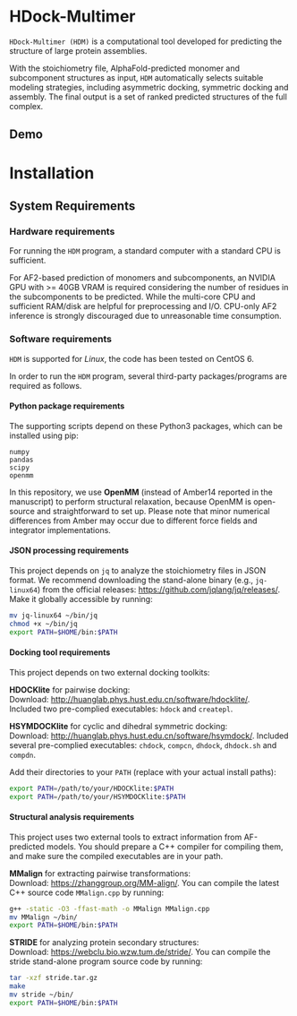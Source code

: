 # HDock-Multimer

`HDock-Multimer (HDM)` is a computational tool developed for predicting the structure of large protein assemblies. 

With the stoichiometry file, AlphaFold-predicted monomer and subcomponent structures as input, `HDM` automatically selects suitable modeling strategies, including asymmetric docking, symmetric docking and assembly. The final output is a set of ranked predicted structures of the full complex.

## Demo


# Installation
## System Requirements
### Hardware requirements
For running the `HDM` program, a standard computer with a standard CPU is sufficient.

For AF2-based prediction of monomers and subcomponents, an NVIDIA GPU with >= 40GB VRAM is required considering the number of residues in the subcomponents to be predicted. While the multi-core CPU and sufficient RAM/disk are helpful for preprocessing and I/O. CPU-only AF2 inference is strongly discouraged due to unreasonable time consumption.

### Software requirements
`HDM` is supported for *Linux*, the code has been tested on CentOS 6.

In order to run the `HDM` program, several third-party packages/programs are required as follows.

#### Python package requirements
The supporting scripts depend on these Python3 packages, which can be installed using pip:
```
numpy
pandas
scipy
openmm
```
In this repository, we use **OpenMM** (instead of Amber14 reported in the manuscript) to perform structural relaxation, because OpenMM is open-source and straightforward to set up. Please note that minor numerical differences from Amber may occur due to different force fields and integrator implementations.

#### JSON processing requirements
This project depends on `jq` to analyze the stoichiometry files in JSON format. We recommend downloading the stand-alone binary (e.g., `jq-linux64`) from the official releases: https://github.com/jqlang/jq/releases/. Make it globally accessible by running:
```bash
mv jq-linux64 ~/bin/jq
chmod +x ~/bin/jq
export PATH=$HOME/bin:$PATH
```

#### Docking tool requirements
This project depends on two external docking toolkits: 

**HDOCKlite** for pairwise docking: \
Download: http://huanglab.phys.hust.edu.cn/software/hdocklite/. \
Included two pre-complied executables: `hdock` and `createpl`.

**HSYMDOCKlite** for cyclic and dihedral symmetric docking: \
Download: http://huanglab.phys.hust.edu.cn/software/hsymdock/.
Included several pre-complied executables: `chdock`, `compcn`, `dhdock`, `dhdock.sh` and `compdn`.

Add their directories to your `PATH` (replace with your actual install paths):
```bash
export PATH=/path/to/your/HDOCKlite:$PATH
export PATH=/path/to/your/HSYMDOCKlite:$PATH
```

#### Structural analysis requirements
This project uses two external tools to extract information from AF-predicted models. You should prepare a C++ compiler for compiling them, and make sure the compiled executables are in your path.

**MMalign** for extracting pairwise transformations: \
Download: https://zhanggroup.org/MM-align/.
You can compile the latest C++ source code `MMalign.cpp` by running:
```bash
g++ -static -O3 -ffast-math -o MMalign MMalign.cpp
mv MMalign ~/bin/
export PATH=$HOME/bin:$PATH
```

**STRIDE** for analyzing protein secondary structures: \
Download: https://webclu.bio.wzw.tum.de/stride/.
You can compile the stride stand-alone program source code by running:
```bash
tar -xzf stride.tar.gz
make
mv stride ~/bin/
export PATH=$HOME/bin:$PATH
```
